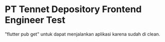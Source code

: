 # PT Tennet Depository Frontend Engineer Test

"flutter pub get" untuk dapat menjalankan aplikasi karena sudah di clean.

